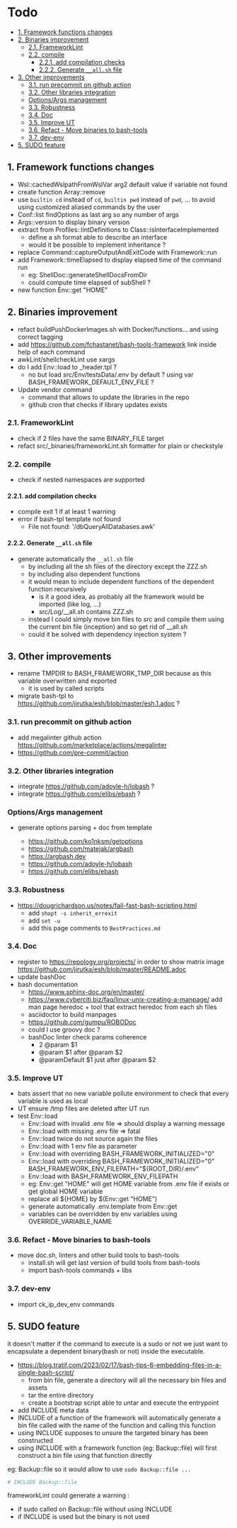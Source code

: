 # Todo

- [1. Framework functions changes](#1-framework-functions-changes)
- [2. Binaries improvement](#2-binaries-improvement)
  - [2.1. FrameworkLint](#21-frameworklint)
  - [2.2. compile](#22-compile)
    - [2.2.1. add compilation checks](#221-add-compilation-checks)
    - [2.2.2. Generate `__all.sh` file](#222-generate-__allsh-file)
- [3. Other improvements](#3-other-improvements)
  - [3.1. run precommit on github action](#31-run-precommit-on-github-action)
  - [3.2. Other libraries integration](#32-other-libraries-integration)
  - [Options/Args management](#optionsargs-management)
  - [3.3. Robustness](#33-robustness)
  - [3.4. Doc](#34-doc)
  - [3.5. Improve UT](#35-improve-ut)
  - [3.6. Refact - Move binaries to bash-tools](#36-refact---move-binaries-to-bash-tools)
  - [3.7. dev-env](#37-dev-env)
- [5. SUDO feature](#5-sudo-feature)

## 1. Framework functions changes

- Wsl::cachedWslpathFromWslVar arg2 default value if variable not found
- create function Array::remove
- use `builtin cd` instead of `cd`, `builtin pwd` instead of `pwd`, ... to avoid
  using customized aliased commands by the user
- Conf::list findOptions as last arg so any number of args
- Args::version to display binary version
- extract from Profiles::lintDefinitions to Class::isInterfaceImplemented
  - define a sh format able to describe an interface
  - would it be possible to implement inheritance ?
- replace Command::captureOutputAndExitCode with Framework::run
- add Framework::timeElapsed to display elapsed time of the command run
  - eg: ShellDoc::generateShellDocsFromDir
  - could compute time elapsed of subShell ?
- new function Env::get "HOME"

## 2. Binaries improvement

- refact buildPushDockerImages.sh with Docker/functions... and using correct
  tagging
- add <https://github.com/fchastanet/bash-tools-framework> link inside help of
  each command
- awkLint/shellcheckLint use xargs
- do I add Env::load to \_header.tpl ?
  - no but load src/Env/testsData/.env by default ? using var
    BASH_FRAMEWORK_DEFAULT_ENV_FILE ?
- Update vendor command
  - command that allows to update the libraries in the repo
  - github cron that checks if library updates exists

### 2.1. FrameworkLint

- check if 2 files have the same BINARY_FILE target
- refact src/\_binaries/frameworkLint.sh formatter for plain or checkstyle

### 2.2. compile

- check if nested namespaces are supported

#### 2.2.1. add compilation checks

- compile exit 1 if at least 1 warning
- error if bash-tpl template not found
  - File not found: '/dbQueryAllDatabases.awk'

#### 2.2.2. Generate `__all.sh` file

- generate automatically the `__all.sh` file
  - by including all the sh files of the directory except the ZZZ.sh
  - by including also dependent functions
  - it would mean to include dependent functions of the dependent function
    recursively
    - is it a good idea, as probably all the framework would be imported (like
      log, ...)
    - src/Log/\_\_all.sh contains ZZZ.sh
  - instead I could simply move bin files to src and compile them using the
    current bin file (inception) and so get rid of \_\_all.sh
  - could it be solved with dependency injection system ?

## 3. Other improvements

- rename TMPDIR to BASH_FRAMEWORK_TMP_DIR because as this variable overwritten
  and exported
  - it is used by called scripts
- migrate bash-tpl to <https://github.com/jirutka/esh/blob/master/esh.1.adoc> ?

### 3.1. run precommit on github action

- add megalinter github action
  <https://github.com/marketplace/actions/megalinter>
- <https://github.com/pre-commit/action>

### 3.2. Other libraries integration

- integrate <https://github.com/adoyle-h/lobash> ?
- integrate <https://github.com/elibs/ebash> ?

### Options/Args management

- generate options parsing + doc from template

  - <https://github.com/ko1nksm/getoptions>
  - <https://github.com/matejak/argbash>
  - <https://argbash.dev>
  - <https://github.com/adoyle-h/lobash>
  - <https://github.com/elibs/ebash>

### 3.3. Robustness

- <https://dougrichardson.us/notes/fail-fast-bash-scripting.html>
  - add `shopt -s inherit_errexit`
  - add `set -u`
  - add this page comments to `BestPractices.md`

### 3.4. Doc

- register to <https://repology.org/projects/> in order to show matrix image
  <https://github.com/jirutka/esh/blob/master/README.adoc>
- update bashDoc
- bash documentation
  - <https://www.sphinx-doc.org/en/master/>
  - <https://www.cyberciti.biz/faq/linux-unix-creating-a-manpage/> add man page
    heredoc + tool that extract heredoc from each sh files
  - asciidoctor to build manpages
  - <https://github.com/gumpu/ROBODoc>
  - could I use groovy doc ?
  - bashDoc linter check params coherence
    - 2 @param $1
    - @param $1 after @param $2
    - @paramDefault $1 just after @param $2

### 3.5. Improve UT

- bats assert that no new variable pollute environment to check that every
  variable is used as local
- UT ensure /tmp files are deleted after UT run
- test Env::load
  - Env::load with invalid .env file => should display a warning message
  - Env::load with missing .env file => fatal
  - Env::load twice do not source again the files
  - Env::load with 1 env file as parameter
  - Env::load with overriding BASH_FRAMEWORK_INITIALIZED="0"
  - Env::load with overriding BASH_FRAMEWORK_INITIALIZED="0"
    BASH_FRAMEWORK_ENV_FILEPATH="${ROOT_DIR}/.env"
  - Env::load with BASH_FRAMEWORK_ENV_FILEPATH
  - eg: Env::get "HOME" will get HOME variable from .env file if exists or get
    global HOME variable
  - replace all ${HOME} by $(Env::get "HOME")
  - generate automatically .env.template from Env::get
  - variables can be overridden by env variables using OVERRIDE_VARIABLE_NAME

### 3.6. Refact - Move binaries to bash-tools

- move doc.sh, linters and other build tools to bash-tools
  - install.sh will get last version of build tools from bash-tools
  - import bash-tools commands + libs

### 3.7. dev-env

- import ck_ip_dev_env commands

## 5. SUDO feature

it doesn't matter if the command to execute is a sudo or not we just want to
encapsulate a dependent binary(bash or not) inside the executable.

- <https://blog.tratif.com/2023/02/17/bash-tips-6-embedding-files-in-a-single-bash-script/>
  - from bin file, generate a directory will all the necessary bin files and
    assets
  - tar the entire directory
  - create a bootstrap script able to untar and execute the entrypoint
- add INCLUDE meta data
- INCLUDE of a function of the framework will automatically generate a bin file
  called with the name of the function and calling this function
- using INCLUDE supposes to unsure the targeted binary has been constructed
- using INCLUDE with a framework function (eg: Backup::file) will first
  construct a bin file using that function directly

eg: Backup::file so it would allow to use `sudo Backup::file ...`

```bash
# INCLUDE Backup::file
```

frameworkLint could generate a warning :

- if sudo called on Backup::file without using INCLUDE
- if INCLUDE is used but the binary is not used
